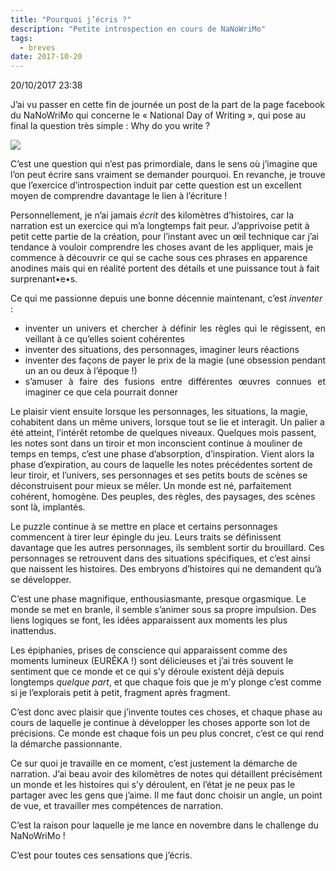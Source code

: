 ```yaml
---
title: "Pourquoi j’écris ?"
description: "Petite introspection en cours de NaNoWriMo"
tags:
  - breves
date: 2017-10-20
---
```


20/10/2017 23:38

J’ai vu passer en cette fin de journée un post de la part de la page facebook du NaNoWriMo qui concerne le « National Day of Writing », qui pose au final la question très simple : Why do you write ?

<img class="zoom im200" src="/img21.png" />

C’est une question qui n’est pas primordiale, dans le sens où j’imagine que l’on peut écrire sans vraiment se demander pourquoi. En revanche, je trouve que l’exercice d’introspection induit par cette question est un excellent moyen de comprendre davantage le lien à l’écriture !

Personnellement, je n’ai jamais <em>écrit</em> des kilomètres d’histoires, car la narration est un exercice qui m’a longtemps fait peur. J’apprivoise petit à petit cette partie de la création, pour l’instant avec un œil technique car j’ai tendance à vouloir comprendre les choses avant de les appliquer, mais je commence à découvrir ce qui se cache sous ces phrases en apparence anodines mais qui en réalité portent des détails et une puissance tout à fait surprenant•e•s.

Ce qui me passionne depuis une bonne décennie maintenant, c’est <em>inventer</em> :

<ul>
<li style="text-align: justify;">inventer un univers et chercher à définir les règles qui le régissent, en veillant à ce qu’elles soient cohérentes</li>
<li style="text-align: justify;">inventer des situations, des personnages, imaginer leurs réactions</li>
<li style="text-align: justify;">inventer des façons de payer le prix de la magie (une obsession pendant un an ou deux à l’époque !)</li>
<li style="text-align: justify;">s’amuser à faire des fusions entre différentes œuvres connues et imaginer ce que cela pourrait donner</li>
</ul>
Le plaisir vient ensuite lorsque les personnages, les situations, la magie, cohabitent dans un même univers, lorsque tout se lie et interagit. Un palier a été atteint, l’intérêt retombe de quelques niveaux. Quelques mois passent, les notes sont dans un tiroir et mon inconscient continue à mouliner de temps en temps, c’est une phase d’absorption, d’inspiration. Vient alors la phase d’expiration, au cours de laquelle les notes précédentes sortent de leur tiroir, et l’univers, ses personnages et ses petits bouts de scènes se déconstruisent pour mieux se mêler. Un monde est né, parfaitement cohérent, homogène. Des peuples, des règles, des paysages, des scènes sont là, implantés.

Le puzzle continue à se mettre en place et certains personnages commencent à tirer leur épingle du jeu. Leurs traits se définissent davantage que les autres personnages, ils semblent sortir du brouillard. Ces personnages se retrouvent dans des situations spécifiques, et c’est ainsi que naissent les histoires. Des embryons d’histoires qui ne demandent qu’à se développer.

C’est une phase magnifique, enthousiasmante, presque orgasmique. Le monde se met en branle, il semble s’animer sous sa propre impulsion. Des liens logiques se font, les idées apparaissent aux moments les plus inattendus.

Les épiphanies, prises de conscience qui apparaissent comme des moments lumineux (EURÊKA !) sont délicieuses et j’ai très souvent le sentiment que ce monde et ce qui s’y déroule existent déjà depuis longtemps <em>quelque part</em>, et que chaque fois que je m’y plonge c’est comme si je l’explorais petit à petit, fragment après fragment.

C’est donc avec plaisir que j’invente toutes ces choses, et chaque phase au cours de laquelle je continue à développer les choses apporte son lot de précisions. Ce monde est chaque fois un peu plus concret, c’est ce qui rend la démarche passionnante.

Ce sur quoi je travaille en ce moment, c’est justement la démarche de narration. J’ai beau avoir des kilomètres de notes qui détaillent précisément un monde et les histoires qui s’y déroulent, en l’état je ne peux pas le partager avec les gens que j’aime. Il me faut donc choisir un angle, un point de vue, et travailler mes compétences de narration.

C’est la raison pour laquelle je me lance en novembre dans le challenge du NaNoWriMo !

C’est pour toutes ces sensations que j’écris.
